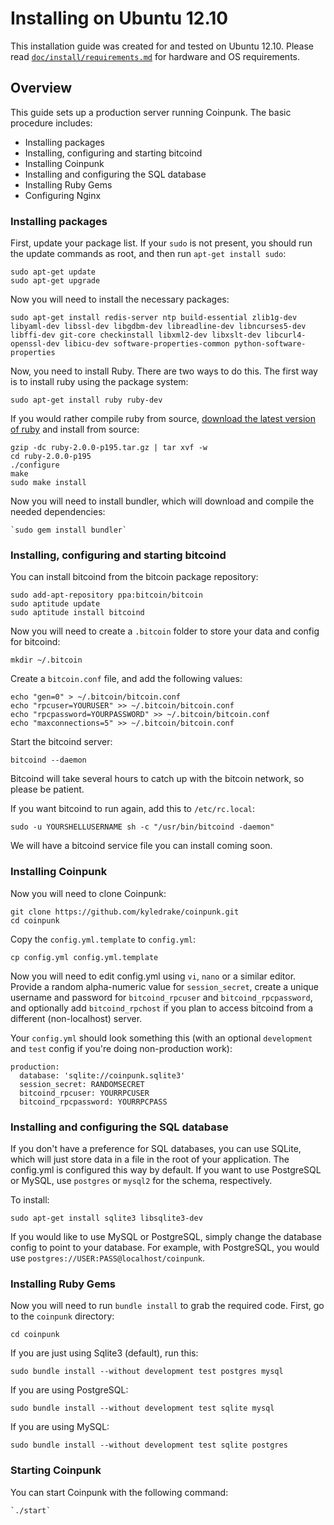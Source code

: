 # Installing on Ubuntu 12.10

This installation guide was created for and tested on Ubuntu 12.10. Please read [`doc/install/requirements.md`](./requirements.md) for hardware and OS requirements.

## Overview

This guide sets up a production server running Coinpunk. The basic procedure includes:

* Installing packages
* Installing, configuring and starting bitcoind
* Installing Coinpunk
* Installing and configuring the SQL database
* Installing Ruby Gems
* Configuring Nginx

### Installing packages

First, update your package list. If your `sudo` is not present, you should run the update commands as root, and then run `apt-get install sudo`:

    sudo apt-get update
    sudo apt-get upgrade

Now you will need to install the necessary packages:

    sudo apt-get install redis-server ntp build-essential zlib1g-dev libyaml-dev libssl-dev libgdbm-dev libreadline-dev libncurses5-dev libffi-dev git-core checkinstall libxml2-dev libxslt-dev libcurl4-openssl-dev libicu-dev software-properties-common python-software-properties

Now, you need to install Ruby. There are two ways to do this. The first way is to install ruby using the package system:

    sudo apt-get install ruby ruby-dev

If you would rather compile ruby from source, [download the latest version of ruby](http://www.ruby-lang.org/en/downloads) and install from source:

    gzip -dc ruby-2.0.0-p195.tar.gz | tar xvf -w
    cd ruby-2.0.0-p195
    ./configure
    make
    sudo make install
    
Now you will need to install bundler, which will download and compile the needed dependencies:

    `sudo gem install bundler`

### Installing, configuring and starting bitcoind

You can install bitcoind from the bitcoin package repository:

    sudo add-apt-repository ppa:bitcoin/bitcoin
    sudo aptitude update
    sudo aptitude install bitcoind
    
Now you will need to create a `.bitcoin` folder to store your data and config for bitcoind:

    mkdir ~/.bitcoin

Create a `bitcoin.conf` file, and add the following values:

    echo "gen=0" > ~/.bitcoin/bitcoin.conf
    echo "rpcuser=YOURUSER" >> ~/.bitcoin/bitcoin.conf
    echo "rpcpassword=YOURPASSWORD" >> ~/.bitcoin/bitcoin.conf
    echo "maxconnections=5" >> ~/.bitcoin/bitcoin.conf

Start the bitcoind server:

    bitcoind --daemon
    
Bitcoind will take several hours to catch up with the bitcoin network, so please be patient.

If you want bitcoind to run again, add this to `/etc/rc.local`:

    sudo -u YOURSHELLUSERNAME sh -c "/usr/bin/bitcoind -daemon"

We will have a bitcoind service file you can install coming soon.

### Installing Coinpunk

Now you will need to clone Coinpunk:

    git clone https://github.com/kyledrake/coinpunk.git
    cd coinpunk
    
Copy the `config.yml.template` to `config.yml`:

    cp config.yml config.yml.template
    
Now you will need to edit config.yml using `vi`, `nano` or a similar editor. Provide a random alpha-numeric value for `session_secret`, create a unique username and password for `bitcoind_rpcuser` and `bitcoind_rpcpassword`, and optionally add `bitcoind_rpchost` if you plan to access bitcoind from a different (non-localhost) server.

Your `config.yml` should look something this (with an optional `development` and `test` config if you're doing non-production work):

    production:
      database: 'sqlite://coinpunk.sqlite3'
      session_secret: RANDOMSECRET
      bitcoind_rpcuser: YOURRPCUSER
      bitcoind_rpcpassword: YOURRPCPASS

### Installing and configuring the SQL database

If you don't have a preference for SQL databases, you can use SQLite, which will just store data in a file in the root of your application. The config.yml is configured this way by default. If you want to use PostgreSQL or MySQL, use `postgres` or `mysql2` for the schema, respectively.

To install:

    sudo apt-get install sqlite3 libsqlite3-dev

If you would like to use MySQL or PostgreSQL, simply change the database config to point to your database. For example, with PostgreSQL, you would use `postgres://USER:PASS@localhost/coinpunk`.

### Installing Ruby Gems

Now you will need to run `bundle install` to grab the required code. First, go to the `coinpunk` directory:

    cd coinpunk

If you are just using Sqlite3 (default), run this:

    sudo bundle install --without development test postgres mysql

If you are using PostgreSQL:

    sudo bundle install --without development test sqlite mysql

If you are using MySQL:

    sudo bundle install --without development test sqlite postgres

### Starting Coinpunk

You can start Coinpunk with the following command:

    `./start`
    
    
